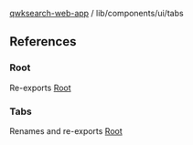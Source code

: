 [qwksearch-web-app](../../../modules.md) / lib/components/ui/tabs

## References

### Root

Re-exports [Root](tabs.md#root)

### Tabs

Renames and re-exports [Root](tabs.md#root)
